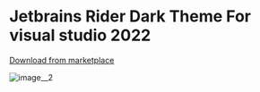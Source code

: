 # Jetbrains Rider Dark Theme For visual studio 2022

[Download from marketplace](https://marketplace.visualstudio.com/items?itemName=pritompurkayasta.JetbrainsRiderDark)

![image__2](https://user-images.githubusercontent.com/12936435/172539712-c86b992f-dd6f-4f98-8288-39bcea733766.png)
